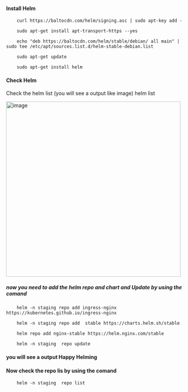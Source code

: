 
#### Install Helm 

		curl https://baltocdn.com/helm/signing.asc | sudo apt-key add -

		sudo apt-get install apt-transport-https --yes

		echo "deb https://baltocdn.com/helm/stable/debian/ all main" | sudo tee /etc/apt/sources.list.d/helm-stable-debian.list

		sudo apt-get update

		sudo apt-get install helm
		
#### Check Helm
Check the helm list (you will see a output like image)
		helm list
		
		
<img width="475" alt="image" src="https://user-images.githubusercontent.com/50922314/172037458-37c6e7af-16e8-4817-92c4-e8a21dd4ed83.png">


##### now you need to add the helm repo and chart and Update by using the comand 
		
		helm -n staging repo add ingress-nginx https://kubernetes.github.io/ingress-nginx
		
		helm -n staging repo add  stable https://charts.helm.sh/stable
		
		helm repo add nginx-stable https://helm.nginx.com/stable
		
		helm -n staging  repo update
		
#### you will see a output Happy Helming


#### Now check the repo lis by using the comand

		helm -n staging  repo list
		
